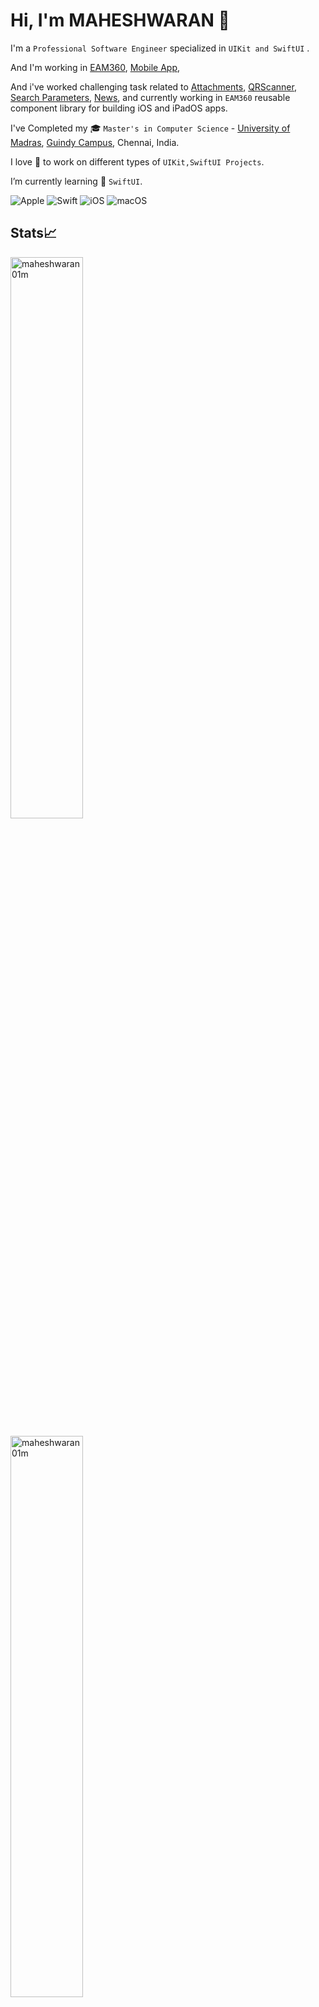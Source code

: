 
<!--
**maheshwaran01m/maheshwaran01m** is a ✨ _special_ ✨ repository because its `README.md` (this file) appears on your GitHub profile.

### Hi there 👋
Here are some ideas to get you started:

- 🔭 I’m currently working on ...
- 🌱 I’m currently learning ...
- 👯 I’m looking to collaborate on ...
- 🤔 I’m looking for help with ...
- 💬 Ask me about ...
- 📫 How to reach me: ...
- 😄 Pronouns: ...
- ⚡ Fun fact: ...
-->

# Hi, I'm MAHESHWARAN 👋

I'm a `Professional Software Engineer` specialized in `UIKit and SwiftUI` .

And I'm working in [EAM360](https://eam360.com), [Mobile App](https://apps.apple.com/in/app/eam360-mobile-app-for-maximo/id1076817566),

And i've worked challenging task related to  [Attachments](https://github.com/maheshwaran01m/Attachments), [QRScanner](https://github.com/maheshwaran01m/QRScanner),
[Search Parameters](https://github.com/maheshwaran01m/Searchify), [News](https://github.com/maheshwaran01m/News), and currently working in `EAM360` reusable component library for building iOS and iPadOS apps.

I've Completed my 🎓 `Master's in Computer Science` - [University of Madras](https://www.unom.ac.in), [Guindy Campus](https://www.unom.ac.in/index.php?route=campus/guindy), Chennai, India.

I love 🎯 to work on different types of `UIKit,SwiftUI Projects`.

I’m currently learning 🌱 `SwiftUI`.

![Apple](https://img.shields.io/badge/Apple-%23000000.svg?style=for-the-badge&logo=apple&logoColor=white) ![Swift](https://img.shields.io/badge/swift-F54A2A?style=for-the-badge&logo=swift&logoColor=white) ![iOS](https://img.shields.io/badge/iOS-000000?style=for-the-badge&logo=ios&logoColor=white) ![macOS](https://img.shields.io/badge/mac%20os-000000?style=for-the-badge&logo=macos&logoColor=F0F0F0)
       

## Stats📈
<p align="leading">

  <img width="48%" src="https://github-readme-stats.vercel.app/api?username=maheshwaran01m&show_icons=true&theme=dracula&title_color=ff8000&text_color=ffffff&locale=en&hide_border=true" alt="maheshwaran01m"/> 
</p>

<p align="leading"> 
  <img width="48%" src="https://github-readme-streak-stats.herokuapp.com/?user=maheshwaran01m&theme=highcontrast&hide_border=true" alt="maheshwaran01m" />
  </p>

  <p align="leading">
<img width="40%" src="https://github-readme-stats.vercel.app/api/top-langs?username=maheshwaran01m&show_icons=true&theme=dracula&title_color=ff8000&text_color=ffffff&locale=en&layout=compact&hide_border=true" alt="maheshwaran01m" /> 

  </p>

  ## Contact📲
 
  To reach, drop me a
  
  ![Gmail](https://img.shields.io/badge/Gmail-D14836?style=for-the-badge&logo=gmail&logoColor=white) - `maheshwaran99m@gmail.com`

  ![LinkedIn](https://img.shields.io/badge/linkedin-%230077B5.svg?style=for-the-badge&logo=linkedin&logoColor=white)
